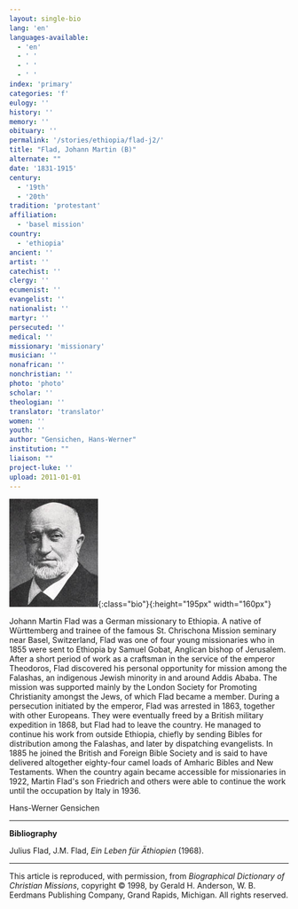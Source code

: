 ```yaml
---
layout: single-bio
lang: 'en'
languages-available:
  - 'en'
  - ' '
  - ' '
  - ' '
index: 'primary'
categories: 'f'
eulogy: ''
history: ''
memory: ''
obituary: ''
permalink: '/stories/ethiopia/flad-j2/'
title: "Flad, Johann Martin (B)"
alternate: ""
date: '1831-1915'
century:
  - '19th'
  - '20th'
tradition: 'protestant'
affiliation:
  - 'basel mission'
country:
  - 'ethiopia'
ancient: ''
artist: ''
catechist: ''
clergy: ''
ecumenist: ''
evangelist: ''
nationalist: ''
martyr: ''
persecuted: ''
medical: ''
missionary: 'missionary'
musician: ''
nonafrican: ''
nonchristian: ''
photo: 'photo'
scholar: ''
theologian: ''
translator: 'translator'
women: ''
youth: ''
author: "Gensichen, Hans-Werner"
institution: ""
liaison: ""
project-luke: ''
upload: 2011-01-01
---
```


![Johann Flad](/images/bio-pics/ethiopia/flad-j2/flad2.jpg){:class="bio"}{:height="195px" width="160px"}

Johann Martin Flad was a German missionary to Ethiopia. A native of Württemberg and trainee of the famous St. Chrischona Mission seminary near Basel, Switzerland, Flad was one of four young missionaries who in 1855 were sent to Ethiopia by Samuel Gobat, Anglican bishop of Jerusalem. After a short period of work as a craftsman in the service of the emperor Theodoros, Flad discovered his personal opportunity for mission among the Falashas, an indigenous Jewish minority in and around Addis Ababa. The mission was supported mainly by the London Society for Promoting Christianity amongst the Jews, of which Flad became a member. During a persecution initiated by the emperor, Flad was arrested in 1863, together with other Europeans. They were eventually freed by a British military expedition in 1868, but Flad had to leave the country. He managed to continue his work from outside Ethiopia, chiefly by sending Bibles for distribution among the Falashas, and later by dispatching evangelists. In 1885 he joined the British and Foreign Bible Society and is said to have delivered altogether eighty-four camel loads of Amharic Bibles and New Testaments. When the country again became accessible for missionaries in 1922, Martin Flad's son Friedrich and others were able to continue the work until the occupation by Italy in 1936.

Hans-Werner Gensichen

---

**Bibliography**

Julius Flad, J.M. Flad, *Ein Leben für Äthiopien* (1968).

---

This article is reproduced, with permission, from *Biographical Dictionary of Christian Missions*, copyright © 1998, by Gerald H. Anderson, W. B. Eerdmans Publishing Company, Grand Rapids, Michigan. All rights reserved.
